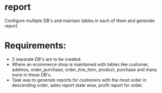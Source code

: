 # report
Configure multiple DB's and maintain tables in each of them and generate report.
# Requirements:
- 3 separate DB's are to be created.
- Where an ecommerce shop is maintained with tables like customer, address, order_purchase, order_line_item, product, purchase and many more  in these DB's.
- Task was to generate reports for customers with the most order in descending order, sales report state wise, profit report for order.
